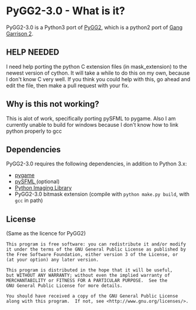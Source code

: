 PyGG2-3.0 - What is it?
====================

PyGG2-3.0 is a Python3 port of  [PyGG2](https://github.com/PyGG2/PyGG2), which is a python2 port of [Gang Garrison 2](http://ganggarrison.com/).

HELP NEEDED
------------
I need help porting the python C extension files (in mask_extension) to the newest version of cython. It will take a while to do this on my own, because I don't know C very well. If you think you could help with this, go ahead and edit the file, then make a pull request with your fix.

Why is this not working?
------------
This is alot of work, specifically porting pySFML to pygame. Also I am currently unable to build for windows because I don't know how to link python properly to gcc 

Dependencies
------------

PyGG2-3.0 requires the following dependencies, in addition to Python 3.x:

* [pygame ](https://pypi.org/project/pygame)
* [pySFML ](https://pypi.org/project/sfml/) (optional)
* [Python Imaging Library](https://pypi.org/project/Pillow/)
* PyGG2-3.0 bitmask extension (compile with `python make.py build`, with `gcc` in path)

License
-------
(Same as the licence for PyGG2)

    This program is free software: you can redistribute it and/or modify
    it under the terms of the GNU General Public License as published by
    the Free Software Foundation, either version 3 of the License, or
    (at your option) any later version.

    This program is distributed in the hope that it will be useful,
    but WITHOUT ANY WARRANTY; without even the implied warranty of
    MERCHANTABILITY or FITNESS FOR A PARTICULAR PURPOSE.  See the
    GNU General Public License for more details.

    You should have received a copy of the GNU General Public License
    along with this program.  If not, see <http://www.gnu.org/licenses/>.
